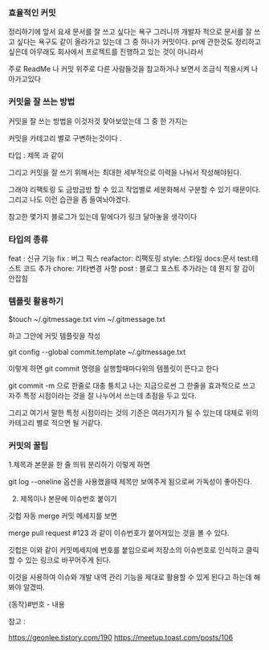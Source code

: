 ### 효율적인 커밋

정리하기에 앞서 요새 문서를 잘 쓰고 싶다는 욕구 그러니까 개발자 적으로 문서를 잘 쓰고 싶다는 욕구도 같이 올라가고 있는데 그 중 하나가 커밋이다. pr에 관한것도 정리하고 싶은데 아무래도 회사에서 프로젝트를 진행하고 있는 것이 아니라서

주로 ReadMe 나 커밋 위주로 다른 사람들것을 참고하거나 보면서 조금식 적용시켜 나아가고있다

### 커밋을 잘 쓰는 방법

커밋을 잘 쓰는 방법을 이것저것 찾아보았는데 그 중 한 가지는

커밋을 카테고리 별로 구변하는것이다 .

타입 : 제목 과 같이

그리고 커밋을 잘 쓰기 위해서는 최대한 세부적으로 이력을 나눠서 작성해야된다.

그래야 리팩토링 도 금방금방 할 수 있고 작업별로 세분화해서 구분할 수 있기 때문이다. 그리고 나도 이런 습관을 좀 들여놔야겠다.

참고한 몇가지 블로그가 있는데 밑에다가 링크 달아놓을 생각이다

### 타입의 종류

feat : 신규 기능
fix : 버그 픽스
reafactor: 리팩토링
style: 스타일
docs:문서
test:테스트 코드 추가
chore: 기타변경 사항
post : 블로그 포스트 추가라는 데 뭔지 잘 감이 안잡힘

### 템플릿 활용하기

$touch ~/.gitmessage.txt
vim ~/.gitmessage.txt

하고 그안에 커밋 템플릿을 작성

git config --global commit.template ~/.gitmessage.txt

이렇게 하면 git commit 명령을 실행할때마다위의 템플릿이 뜬다고 한다

git commit -m 으로 한줄로 대충 퉁치고 나는 지금으로썬 그 한줄을 효과적으로 쓰고 자주 특정 시점이라는 것을 잘 나누어서 쓰는데 초점을 두고 있다.

그리고 여기서 말한 특정 시점이라는 것의 기준은 여러가지가 될 수 있는데 대체로 위의 카테고리 별로 적으면 될 거같다.

### 커밋의 꿀팁

1.제목과 본문을 한 줄 띄워 분리하기 이렇게 하면

git log --oneline 옵션을 사용했을때 제목만 보여주게 됨으로써 가독성이 좋아진다.

2. 제목이나 본문에 이슈번호 붙이기

깃헙 자동 merge 커밋 메세지를 보면

merge pull request #123 과 같이 이슈번호가 붙어져있는 것을 볼 수 있다.

깃헙은 이와 같이
커밋메세지에 번호를 붙임으로써 저장소의 이슈번호로 인식하고 클릭할 수 있는
링크로 바꾸어주게 된다.

이것을 사용하여 이슈와 개발 내역 관리 기능을 제대로 활용할 수 있게 된다고 하는데 해봐야 알겠따.

{동작}#번호 - 내용

참고 :

https://geonlee.tistory.com/190
https://meetup.toast.com/posts/106
